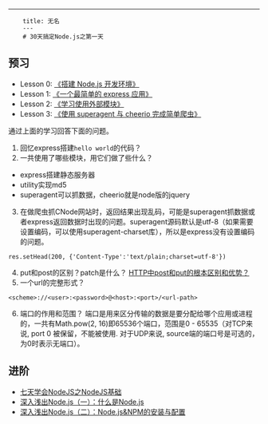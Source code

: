 ---
        title: 无名
        ---
        # 30天搞定Node.js之第一天

## 预习

- Lesson 0: [《搭建 Node.js 开发环境》](https://github.com/alsotang/node-lessons/tree/master/lesson0)
- Lesson 1: [《一个最简单的 express 应用》](https://github.com/alsotang/node-lessons/tree/master/lesson1)
- Lesson 2: [《学习使用外部模块》](https://github.com/alsotang/node-lessons/tree/master/lesson2)
- Lesson 3: [《使用 superagent 与 cheerio 完成简单爬虫》](https://github.com/alsotang/node-lessons/tree/master/lesson3)

通过上面的学习回答下面的问题。

1. 回忆express搭建`hello world`的代码？
2. 一共使用了哪些模块，用它们做了些什么？
- express搭建静态服务器
- utility实现md5
- superagent可以抓数据，cheerio就是node版的jquery
3. 在做爬虫抓CNode网站时，返回结果出现乱码，可能是superagent抓数据或者express返回数据时出现的问题。superagent源码默认是utf-8（如果需要设置编码，可以使用superagent-charset库），所以是express没有设置编码的问题。

```
res.setHead(200, {'Content-Type':'text/plain;charset=utf-8'})
```
4. put和post的区别？patch是什么？
[HTTP中post和put的根本区别和优势？](https://www.zhihu.com/question/48482736?from=profile_question_card)
5. 一个url的完整形式？
```
<scheme>://<user>:<password>@<host>:<port>/<url-path>
```
6. 端口的作用和范围？
端口是用来区分传输的数据是要分配给哪个应用或进程的，一共有Math.pow(2, 16)即65536个端口，范围是0 - 65535（对TCP来说, port 0 被保留，不能被使用. 对于UDP来说, source端的端口号是可选的， 为0时表示无端口）。

## 进阶

- [七天学会NodeJS之NodeJS基础](http://nqdeng.github.io/7-days-nodejs/#1)
- [深入浅出Node.js（一）：什么是Node.js](http://www.infoq.com/cn/articles/what-is-nodejs)
- [深入浅出Node.js（二）：Node.js&NPM的安装与配置](http://www.infoq.com/cn/articles/nodejs-npm-install-config)
